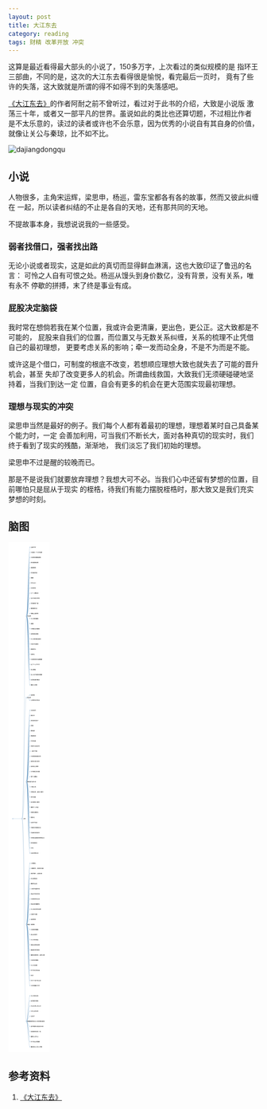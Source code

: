 ```yaml
---
layout: post
title: 大江东去
category: reading
tags: 财精 改革开放 冲突
---
```


这算是最近看得最大部头的小说了，150多万字，上次看过的类似规模的是
指环王三部曲，不同的是，这次的大江东去看得很是愉悦，看完最后一页时，
竟有了些许的失落，这大致就是所谓的得不如得不到的失落感吧。

[《大江东去》][《大江东去》]的作者阿耐之前不曾听过，看过对于此书的介绍，大致是小说版
激荡三十年，或者又一部平凡的世界。虽说如此的类比也还算切题，不过相比作者
是不太乐意的，读过的读者或许也不会乐意，因为优秀的小说自有其自身的价值，
就像让关公与秦琼，比不如不比。

![dajiangdongqu](/assets/images/dajiangdongqu.jpg)

## 小说

人物很多，主角宋运辉，梁思申，杨巡，雷东宝都各有各的故事，然而又彼此纠缠在
一起，所以读者纠结的不止是各自的天地，还有那共同的天地。

不提故事本身，我想说说我的一些感受。

### 弱者找借口，强者找出路

无论小说或者现实，这是如此的真切而显得鲜血淋漓，这也大致印证了鲁迅的名言：
可怜之人自有可恨之处。杨巡从馒头到身价数亿，没有背景，没有关系，唯有永不
停歇的拼搏，末了终是事业有成。

### 屁股决定脑袋

我时常在想倘若我在某个位置，我或许会更清廉，更出色，更公正。这大致都是不可能的，
屁股来自我们的位置，而位置又与无数关系纠缠，关系的梳理不止凭借自己的最初理想，
更要考虑关系的影响；牵一发而动全身，不是不为而是不能。

或许这是个借口，可制度的根底不改变，若想顺应理想大致也就失去了可能的晋升机会，甚至
失却了改变更多人的机会。所谓曲线救国，大致我们无须硬碰硬地坚持着，当我们到达一定
位置，自会有更多的机会在更大范围实现最初理想。

### 理想与现实的冲突

梁思申当然是最好的例子。我们每个人都有着最初的理想，理想着某时自己具备某个能力时，一定
会善加利用，可当我们不断长大，面对各种真切的现实时，我们终于看到了现实的残酷，渐渐地，
我们淡忘了我们初始的理想。

梁思申不过是醒的较晚而已。

那是不是说我们就要放弃理想？我想大可不必。当我们心中还留有梦想的位置，目前哪怕只是屈从于现实
的桎梏，待我们有能力摆脱桎梏时，那大致又是我们充实梦想的时刻。

## 脑图


![dajingdongqu](/assets/images/djdq.png)


## 参考资料
1. [《大江东去》][《大江东去》]


[《大江东去》]: http://book.douban.com/subject/25918895/



